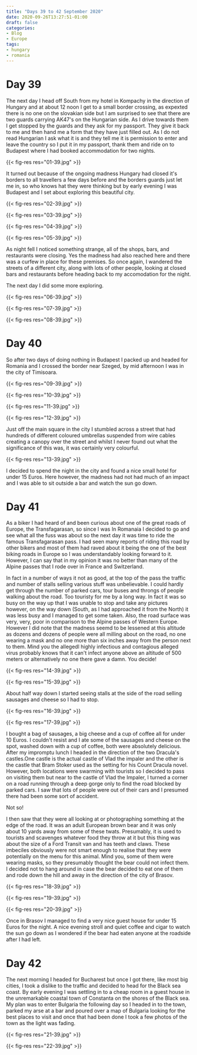 ```yaml
---
title: "Days 39 to 42 September 2020"
date: 2020-09-26T13:27:51-01:00
draft: false
categories:
- Blog
- Europe
tags:
- hungary
- romania
---
```


# Day 39

The next day I head off South from my hotel in Kompachy in the direction of Hungary and at about 12 noon I get to a small border crossing, as expexted there is no one on the slovakian side but I am surprised to see that there are two guards carrying AK47's on the Hungarian side. As I drive towards them I get stopped by the guards and they ask for my passport. They give it back to me and then hand me a form that they have just filled out. As I do not read Hungarian I ask what it is and they tell me it is permission to enter and leave the country so I put it in my passport, thank them and ride on to Budapest where I had booked accommodation for two nights.

{{< fig-res res="01-39.jpg" >}}

<!--more-->

It turned out because of the ongoing madness Hungary had closed it's borders to all travellers a few days before and the borders guards just let me in, so who knows hat they were thinking but by early evening I was Budapest and I set about exploring this beautiful city.

{{< fig-res res="02-39.jpg" >}}

{{< fig-res res="03-39.jpg" >}}

{{< fig-res res="04-39.jpg" >}}

{{< fig-res res="05-39.jpg" >}}

As night fell I noticed something strange, all of the shops, bars, and restaurants were closing. Yes the madness had also reached here and there was a curfew in place for these premises. So once again, I wandered the streets of a different city, along with lots of other people, looking at closed bars and restaurants before heading back to my accomodation for the night.

The next day I did some more exploring.

{{< fig-res res="06-39.jpg" >}}

{{< fig-res res="07-39.jpg" >}}

{{< fig-res res="08-39.jpg" >}}

# Day 40

So after two days of doing nothing in Budapest I packed up and headed for Romania and I crossed the border near Szeged, by mid afternoon I was in the city of Timisoara.

{{< fig-res res="09-39.jpg" >}}

{{< fig-res res="10-39.jpg" >}}

{{< fig-res res="11-39.jpg" >}}

{{< fig-res res="12-39.jpg" >}}

Just off the main square in the city I stumbled across a street that had hundreds of different coloured umbrellas suspended from wire cables creating a canopy over the street and whilst I never found out what the significance of this was, it was certainly very colourful.

{{< fig-res res="13-39.jpg" >}}

I decided to spend the night in the city and found a nice small hotel for under 15 Euros. Here however, the madness had not had much of an impact and I was able to sit outside a bar and watch the sun go down. 

# Day 41

As a biker I had heard of and been curious about one of the great roads of Europe, the Transfagarasan, so since I was In Romanaia I decided to go and see what all the fuss was about so the next day it was time to ride the famous Transfagarasan pass. I had seen many reports of riding this road by other bikers and most of them had raved about it being the one of the best biking roads in Europe so I was understandably looking forward to it. However, I can say that in my opinion it was no better than many of the Alpine passes that I rode over in France and Switzerland. 

In fact in a number of ways it not as good, at the top of the pass the traffic and number of stalls selling various stuff was unbelievable. I could hardly get through the number of parked cars, tour buses and throngs of people walking about the road. Too touristy for me by a long way. In fact it was so busy on the way up that I was unable to stop and take any pictures however, on the way down (South, as I had approached it from the North) it was less busy and I managed to get some taken. Also, the road surface was very, very, poor in comparison to the Alpine passes of Western Europe. However I did note that the madness seemd to be lessened at this altitude as dozens and dozens of people were all milling about on the road, no one wearing a mask and no one more than six inches away from the person next to them. Mind you the allegedl highly infectious and contagious alleged virus probably knows that it can't infect anyone above an altitude of 500 meters or alternatively no one there gave a damn. You decide! 

{{< fig-res res="14-39.jpg" >}}

{{< fig-res res="15-39.jpg" >}}

About half way down I started seeing stalls at the side of the road selling sausages and cheese so I had to stop.

{{< fig-res res="16-39.jpg" >}}

{{< fig-res res="17-39.jpg" >}}

I bought a bag of sausages, a big cheese and a cup of coffee all for under 10 Euros. I couldn't resist and I ate some of the sausages and cheese on the spot, washed down with a cup of coffee, both were absolutely delicious. After my impromptu lunch I headed in the direction of the two Dracula's castles.One castle is the actual castle of Vlad the impaler and the other is the castle that Bram Stoker used as the setting for his Count Dracula novel. However, both locations were swarming with tourists so I decided to pass on visiting them but near to the castle of Vlad the Impaler, I turned a corner on a road running through a deep gorge only to find the road blocked by parked cars. I saw that lots of people were out of their cars and I presumed there had been some sort of accident. 

Not so!

I then saw that they were all looking at or photographing something at the edge of the road. It was an adult European brown bear and it was only about 10 yards away from some of these twats. Presumably, it is used to tourists and scavenges whatever food they throw at it but this thing was about the size of a Ford Transit van and has teeth and claws. These imbeciles obviously were not smart enough to realise that they were potentially on the menu for this animal. Mind you, some of them were wearing masks, so they presumably thought the bear could not infect them. I decided not to hang around in case the bear decided to eat one of them and rode down the hill and away in the direction of the city of Brasov.

{{< fig-res res="18-39.jpg" >}}

{{< fig-res res="19-39.jpg" >}}

{{< fig-res res="20-39.jpg" >}}

Once in Brasov I managed to find a very nice guest house for under 15 Euros for the night. A nice evening stroll and quiet coffee and cigar to watch the sun go down as I wondered if the bear had eaten anyone at the roadside after I had left.

# Day 42

The next morning I headed for Bucharest but once I got there, like most big cities, I took a dislike to the traffic and decided to head for the Black sea coast. By early evening I was settling in to a cheap room in a guest house in the unremarkable coastal town of Constanta on the shores of the Black sea. My plan was to enter Bulgaria the following day so I headed in to the town, parked my arse at a bar and poured over a map of Bulgaria looking for the best places to visit and once that had been done I took a few photos of the town as the light was fading.

{{< fig-res res="21-39.jpg" >}}

{{< fig-res res="22-39.jpg" >}}